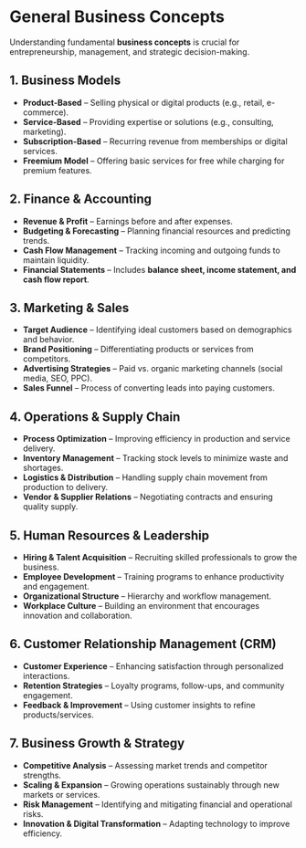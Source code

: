 # General Business Concepts  

Understanding fundamental **business concepts** is crucial for entrepreneurship, management, and strategic decision-making.  

## 1. Business Models  
- **Product-Based** – Selling physical or digital products (e.g., retail, e-commerce).  
- **Service-Based** – Providing expertise or solutions (e.g., consulting, marketing).  
- **Subscription-Based** – Recurring revenue from memberships or digital services.  
- **Freemium Model** – Offering basic services for free while charging for premium features.  

## 2. Finance & Accounting  
- **Revenue & Profit** – Earnings before and after expenses.  
- **Budgeting & Forecasting** – Planning financial resources and predicting trends.  
- **Cash Flow Management** – Tracking incoming and outgoing funds to maintain liquidity.  
- **Financial Statements** – Includes **balance sheet, income statement, and cash flow report**.  

## 3. Marketing & Sales  
- **Target Audience** – Identifying ideal customers based on demographics and behavior.  
- **Brand Positioning** – Differentiating products or services from competitors.  
- **Advertising Strategies** – Paid vs. organic marketing channels (social media, SEO, PPC).  
- **Sales Funnel** – Process of converting leads into paying customers.  

## 4. Operations & Supply Chain  
- **Process Optimization** – Improving efficiency in production and service delivery.  
- **Inventory Management** – Tracking stock levels to minimize waste and shortages.  
- **Logistics & Distribution** – Handling supply chain movement from production to delivery.  
- **Vendor & Supplier Relations** – Negotiating contracts and ensuring quality supply.  

## 5. Human Resources & Leadership  
- **Hiring & Talent Acquisition** – Recruiting skilled professionals to grow the business.  
- **Employee Development** – Training programs to enhance productivity and engagement.  
- **Organizational Structure** – Hierarchy and workflow management.  
- **Workplace Culture** – Building an environment that encourages innovation and collaboration.  

## 6. Customer Relationship Management (CRM)  
- **Customer Experience** – Enhancing satisfaction through personalized interactions.  
- **Retention Strategies** – Loyalty programs, follow-ups, and community engagement.  
- **Feedback & Improvement** – Using customer insights to refine products/services.  

## 7. Business Growth & Strategy  
- **Competitive Analysis** – Assessing market trends and competitor strengths.  
- **Scaling & Expansion** – Growing operations sustainably through new markets or services.  
- **Risk Management** – Identifying and mitigating financial and operational risks.  
- **Innovation & Digital Transformation** – Adapting technology to improve efficiency.  
